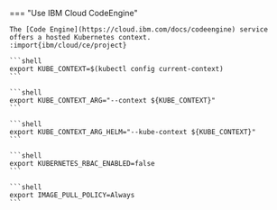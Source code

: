 === "Use IBM Cloud CodeEngine"

    The [Code Engine](https://cloud.ibm.com/docs/codeengine) service offers a hosted Kubernetes context.
    :import{ibm/cloud/ce/project}
    
    ```shell
    export KUBE_CONTEXT=$(kubectl config current-context)
    ```

    ```shell
    export KUBE_CONTEXT_ARG="--context ${KUBE_CONTEXT}"
    ```

    ```shell
    export KUBE_CONTEXT_ARG_HELM="--kube-context ${KUBE_CONTEXT}"
    ```

    ```shell
    export KUBERNETES_RBAC_ENABLED=false
    ```
    
    ```shell
    export IMAGE_PULL_POLICY=Always
    ```

